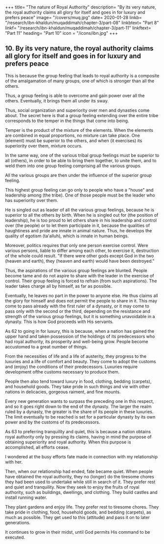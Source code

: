 +++
title= "The nature of Royal Authority"
description= "By its very nature, the royal authority claims all glory for itself and goes in for luxury and prefers peace"
image= "/covers/muq.jpg"
date= 2020-01-28
linkb= "/research/ibn-khaldun/muqaddimah/chapter-3/part-08"
linkbtext= "Part 8"
linkf= "/research/ibn-khaldun/muqaddimah/chapter-3/part-11"
linkftext= "Part 11"
heading= "Part 10"
icon = "/icons/ibn.jpg"
+++


## 10. By its very nature, the royal authority claims all glory for itself and goes in for luxury and prefers peace

<!-- As 59 to claiming all glory for itself, this is because, as we have mentioned
before, royal authority exists through group feeling. -->

This is because the group feeling that leads to royal authority is a composite of the amalgamation of many groups, one of which is stronger than all the others.

Thus, a group feeling is able to overcome and gain power over all the others. Eventually, it brings them all under its sway. 

Thus, social organization and superiority over men and dynasties come about. The secret here is that a group feeling extending over the entire tribe corresponds to the temper in the things that come into being. 

Temper is the product of the mixture of the elements. When the elements are combined in equal proportions, no mixture can take place. One (element) must be superior to the others, and when (it exercises) its superiority over them, mixture occurs. 

In the same way, one of the various tribal group feelings must be superior to all (others), in order to be able to bring them together, to unite them, and to weld them into one group feeling comprising all the various groups. 

All the various groups are then under the influence of the superior group feeling.

This highest group feeling can go only to people who have a "house" and leadership among (the tribe). One of those people must be the leader who has superiority over them. 

He is singled out as leader of all the various group feelings, because he is superior to all the others by birth. When he is singled out for (the position of leadership), he is too proud to let others share in his leadership and control over (the people) or to let them participate in it, because the qualities of haughtiness and pride are innate in animal nature. Thus, he develops the quality of egotism (ta'alluh), which is innate in human beings.

Moreover, politics requires that only one person exercise control. Were various persons, liable to differ among each other, to exercise it, destruction of the whole could result. "If there were other gods except God in the two (heaven and earth), they (heaven and earth) would have been destroyed."

Thus, the aspirations of the various group feelings are blunted. People become tame and do not aspire to share with the leader in the exercise of control. Their group feeling is forced to refrain (from such aspirations). The leader takes charge all by himself, as far as possible. 

Eventually, he leaves no part in the power to anyone else. He thus claims all the glory for himself and does not permit the people to share in it. This may come to pass already with the first ruler of a dynasty, or it may come to pass only with the second or the third, depending on the resistance and strength of the various group feelings, but it is something unavoidable in a
dynasty. This is how God proceeds with His servants.

As 62 to going in for luxury, this is because, when a nation has gained the upper hand and taken possession of the holdings of its predecessors who had royal authority, its prosperity and well-being grow. People become accustomed to a great number of things. 

From the necessities of life and a life of austerity, they progress to the luxuries and a life of comfort and beauty. They come to adopt the customs and (enjoy) the conditions of their predecessors. Luxuries require development ofthe customs necessary to produce them. 

People then also tend toward luxury in food, clothing, bedding (carpets), and household goods. They take pride in such things and
vie with other nations in delicacies, gorgeous raiment, and fine mounts. 

Every new generation wants to surpass the preceding one in this respect, and so it goes right down to the end of the dynasty. The larger the realm ruled by a dynasty, the greater is the share of its people in these luxuries. The limit eventually to be reached is set for a particular dynasty by its own power and by the customs of its predecessors.

As 63 to preferring tranquility and quiet, this is because a nation obtains royal authority only by pressing its claims, having in mind the purpose of obtaining superiority and royal authority. When this purpose is accomplished, all efforts cease.

I wondered at the busy efforts fate made in connection with my relationship with her.

Then, when our relationship had ended, fate became quiet. When people have obtained the royal authority, they no (longer) do the
tiresome chores they had been used to undertake while still in search of it. They prefer rest and quiet and tranquility. Now they seek to enjoy the fruits of royal authority, such as buildings, dwellings, and clothing. They build castles and install running water.

They plant gardens and enjoy life. They prefer rest to tiresome chores. They take pride in clothing, food, household goods, and bedding (carpets), as much as possible. They get used to this (attitude) and pass it on to later generations.

It continues to grow in their midst, until God permits His command to be executed.